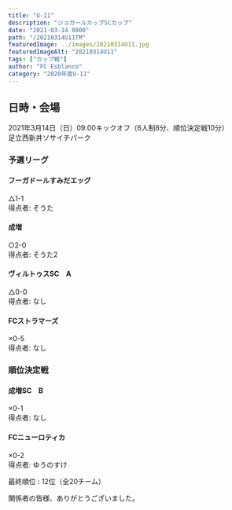 ```yaml
---
title: "U-11"
description: "ジョガールカップSCカップ"
date: "2021-03-14 0900"
path: "/20210314U11TM"
featuredImage: ../images/20210314U11.jpg
featuredImageAlt: "20210314U11"
tags: ["カップ戦"]
author: "FC Esblanco"
category: "2020年度U-11"
---
```


## 日時・会場

2021年3月14日（日）09:00キックオフ（6人制8分、順位決定戦10分）  
足立西新井ソサイチパーク

### 予選リーグ

#### フーガドールすみだエッグ
△1-1  
得点者: そうた

#### 成増
○2-0  
得点者: そうた2


#### ヴィルトゥスSC　A
△0-0  
得点者: なし

#### FCストラマーズ
×0-5  
得点者: なし

### 順位決定戦

#### 成増SC　B
×0-1  
得点者: なし

#### FCニューロティカ
×0-2  
得点者: ゆうのすけ


最終順位 : 12位（全20チーム）


関係者の皆様、ありがとうございました。
